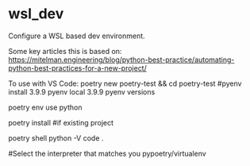 # wsl_dev
Configure a WSL based dev environment.

Some key articles this is based on:
https://mitelman.engineering/blog/python-best-practice/automating-python-best-practices-for-a-new-project/

To use with VS Code:
poetry new poetry-test && cd poetry-test
#pyenv install 3.9.9
pyenv local 3.9.9
pyenv versions

poetry env use python

poetry install #if existing project

poetry shell
python -V
code .

#Select the interpreter that matches you pypoetry/virtualenv